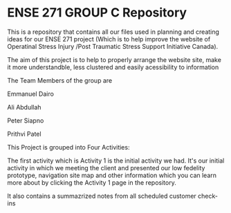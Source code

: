 # ENSE 271 GROUP C Repository
This is a repository that contains all our files used in planning and creating ideas for our ENSE 271 project (Which is to help improve the website of Operatinal Stress Injury /Post Traumatic Stress Support Initiative Canada).

The aim of this project is to help to properly arrange the website site, make it more understandble, less clustered and easily acessibility to information

The Team Members of the group are

Emmanuel Dairo

Ali Abdullah

Peter Siapno

Prithvi Patel

This Project is grouped into Four Activities:

   The first activity  which is Activity 1 is the initial activity we had. It's our initial activity in which we meeting the client and presented our low fedelity prototype, navigation site map and other information which you can learn more about by clicking the Activity 1 page in the repository.

It also contains a summazrized notes from all scheduled customer check-ins
